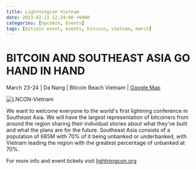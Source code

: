 ```yaml
---
title: Lightningcon Vietnam 
date: 2023-02-21 12:24:00 +0400
categories: [Upcomin, Events]
tags: [bitcoin event, events, bitcoin, vietnam, march]
---
```


# **BITCOIN AND SOUTHEAST ASIA GO HAND IN HAND**

March 23-24 | Da Nang | Bitcoin Beach Vietnam | [Google Map](https://www.google.com/maps/search/?api=1&query=16.039455%2C108.249811)

![LNCON-Vietnam](https://nostr.build/i/nostr.build_c4cdeeac69c707935828939707ee1eef1495146bd01a39fb4ba254e477101bfb.png)

We want to welcome everyone to the world's first lightning conference in Southeast Asia. We will have the largest representation of bitcoiners from around the region sharing their individual stories about what they’ve built and what the plans are for the future. Southeast Asia consists of a population of 685M with 70% of it being unbanked or underbanked, with Vietnam leading the region with the greatest percentage of unbanked at 70%.

For more info and event tickets visit [lightningcon.org](https://lightningcon.org/)
